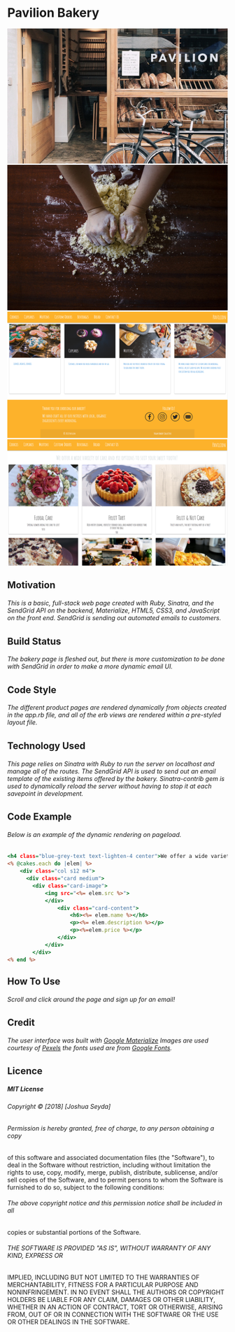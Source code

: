 # Pavilion Bakery
![landing](public/photos/storefront_2.png)
![hands](public/photos/banner.jpg)
![main_page](public/photos/bakery1.png)
![custom_page](public/photos/bakery.png)
## Motivation
###### This is a basic, full-stack web page created with Ruby, Sinatra, and the SendGrid API on the backend, Materialize, HTML5, CSS3, and JavaScript on the front end. SendGrid is sending out automated emails to customers.
## Build Status
###### The bakery page is fleshed out, but there is more customization to be done with SendGrid in order to make a more dynamic email UI. 
## Code Style
###### The different product pages are rendered dynamically from objects created in the app.rb file, and all of the erb views are rendered within a pre-styled layout file.
## Technology Used
###### This page relies on Sinatra with Ruby to run the server on localhost and manage all of the routes. The SendGrid API is used to send out an email template of the existing items offered by the bakery. Sinatra-contrib gem is used to dynamically reload the server without having to stop it at each savepoint in development. 
## Code Example
###### Below is an example of the dynamic rendering on pageload.
```html.erb
<h4 class="blue-grey-text text-lighten-4 center">We offer a wide variety of cake and pie options to suit your sweet tooth!</h4>
<% @cakes.each do |elem| %>
    <div class="col s12 m4">
      <div class="card medium">
        <div class="card-image">
            <img src="<%= elem.src %>">
            </div>
                <div class="card-content">
                    <h6><%= elem.name %></h6>
                    <p><%= elem.description %></p>
                    <p><%=elem.price %></p>
                </div>
            </div>
        </div>
<% end %>
```
## How To Use
###### Scroll and click around the page and sign up for an email!
## Credit
###### The user interface was built with [Google Materialize](http://materializecss.com/) Images are used courtesy of [Pexels](https://www.pexels.com/) the fonts used are from [Google Fonts](https://fonts.google.com/). 
## Licence
##### MIT License

###### Copyright &copy; [2018] [Joshua Seyda]

###### Permission is hereby granted, free of charge, to any person obtaining a copy
of this software and associated documentation files (the "Software"), to deal
in the Software without restriction, including without limitation the rights
to use, copy, modify, merge, publish, distribute, sublicense, and/or sell
copies of the Software, and to permit persons to whom the Software is
furnished to do so, subject to the following conditions:

###### The above copyright notice and this permission notice shall be included in all
copies or substantial portions of the Software.

###### THE SOFTWARE IS PROVIDED "AS IS", WITHOUT WARRANTY OF ANY KIND, EXPRESS OR
IMPLIED, INCLUDING BUT NOT LIMITED TO THE WARRANTIES OF MERCHANTABILITY,
FITNESS FOR A PARTICULAR PURPOSE AND NONINFRINGEMENT. IN NO EVENT SHALL THE
AUTHORS OR COPYRIGHT HOLDERS BE LIABLE FOR ANY CLAIM, DAMAGES OR OTHER
LIABILITY, WHETHER IN AN ACTION OF CONTRACT, TORT OR OTHERWISE, ARISING FROM,
OUT OF OR IN CONNECTION WITH THE SOFTWARE OR THE USE OR OTHER DEALINGS IN THE
SOFTWARE.


